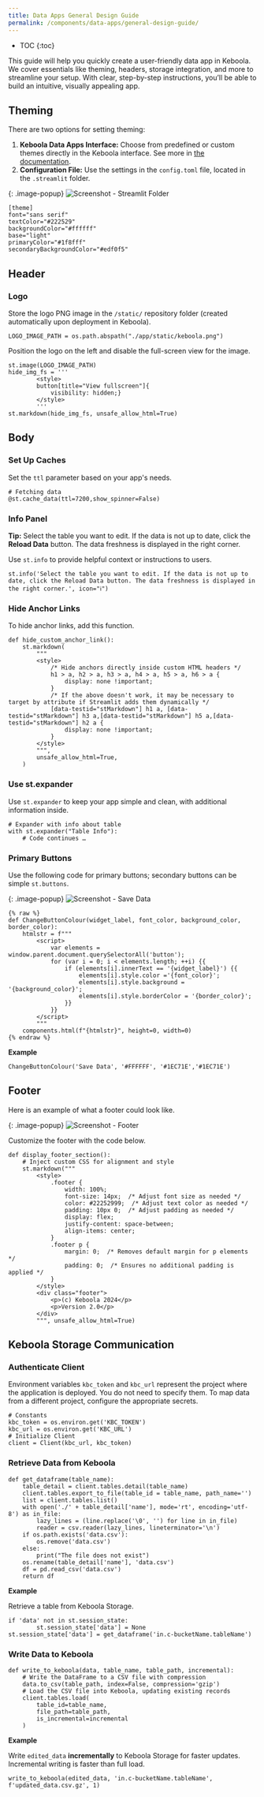 ```yaml
---
title: Data Apps General Design Guide
permalink: /components/data-apps/general-design-guide/
---
```


* TOC
{:toc}

This guide will help you quickly create a user-friendly data app in Keboola. We cover essentials like theming, headers, storage integration, 
and more to streamline your setup. With clear, step-by-step instructions, you’ll be able to build an intuitive, visually appealing app. 

## Theming
There are two options for setting theming:

1. **Keboola Data Apps Interface:** Choose from predefined or custom themes directly in the Keboola interface. See more in [the documentation](/components/data-apps/#theming).
2. **Configuration File:** Use the settings in the `config.toml` file, located in the `.streamlit` folder.

{: .image-popup}
![Screenshot - Streamlit Folder](/components/data-apps/general-design-guide/pic1.png)

```
[theme]
font="sans serif"
textColor="#222529"
backgroundColor="#ffffff"
base="light"
primaryColor="#1f8fff"
secondaryBackgroundColor="#edf0f5"
```

## Header

### Logo

Store the logo PNG image in the `/static/` repository folder (created automatically upon deployment in Keboola).

```
LOGO_IMAGE_PATH = os.path.abspath("./app/static/keboola.png")
```

Position the logo on the left and disable the full-screen view for the image.

```
st.image(LOGO_IMAGE_PATH)
hide_img_fs = '''
        <style>
        button[title="View fullscreen"]{
            visibility: hidden;}
        </style>
        '''
st.markdown(hide_img_fs, unsafe_allow_html=True)
```

## Body

### Set Up Caches

Set the `ttl` parameter based on your app's needs.

```
# Fetching data 
@st.cache_data(ttl=7200,show_spinner=False)
```

### Info Panel

<div class="alert alert-info" markdown="1">
<strong>Tip:</strong> Select the table you want to edit. If the data is not up to date, click the <strong>Reload Data</strong> button. The data freshness is displayed in the right corner.
</div>

Use `st.info` to provide helpful context or instructions to users.

```
st.info('Select the table you want to edit. If the data is not up to date, click the Reload Data button. The data freshness is displayed in the right corner.', icon="ℹ️")
```

### Hide Anchor Links

To hide anchor links, add this function.

```
def hide_custom_anchor_link():
    st.markdown(
        """
        <style>
            /* Hide anchors directly inside custom HTML headers */
            h1 > a, h2 > a, h3 > a, h4 > a, h5 > a, h6 > a {
                display: none !important;
            }
            /* If the above doesn't work, it may be necessary to target by attribute if Streamlit adds them dynamically */
            [data-testid="stMarkdown"] h1 a, [data-testid="stMarkdown"] h3 a,[data-testid="stMarkdown"] h5 a,[data-testid="stMarkdown"] h2 a {
                display: none !important;
            }
        </style>
        """,
        unsafe_allow_html=True,
    )
```

### Use st.expander
Use `st.expander` to keep your app simple and clean, with additional information inside.

```
# Expander with info about table
with st.expander("Table Info"):
    # Code continues …
```

### Primary Buttons
Use the following code for primary buttons; secondary buttons can be simple `st.buttons`.

{: .image-popup}
![Screenshot - Save Data](/components/data-apps/general-design-guide/pic3.png)

```
{% raw %}
def ChangeButtonColour(widget_label, font_color, background_color, border_color):
    htmlstr = f"""
        <script>
            var elements = window.parent.document.querySelectorAll('button');
            for (var i = 0; i < elements.length; ++i) {{ 
                if (elements[i].innerText == '{widget_label}') {{ 
                    elements[i].style.color ='{font_color}';
                    elements[i].style.background = '{background_color}';
                    elements[i].style.borderColor = '{border_color}';
                }}
            }}
        </script>
        """
    components.html(f"{htmlstr}", height=0, width=0)
{% endraw %}
```

**Example**
```
ChangeButtonColour('Save Data', '#FFFFFF', '#1EC71E','#1EC71E')
```

## Footer
Here is an example of what a footer could look like.

{: .image-popup}
![Screenshot - Footer](/components/data-apps/general-design-guide/pic4.png)

Customize the footer with the code below.

```
def display_footer_section():
    # Inject custom CSS for alignment and style
    st.markdown("""
        <style>
            .footer {
                width: 100%;
                font-size: 14px;  /* Adjust font size as needed */
                color: #22252999;  /* Adjust text color as needed */
                padding: 10px 0;  /* Adjust padding as needed */
                display: flex;
                justify-content: space-between;
                align-items: center;
            }
            .footer p {
                margin: 0;  /* Removes default margin for p elements */
                padding: 0;  /* Ensures no additional padding is applied */
            }
        </style>
        <div class="footer">
            <p>(c) Keboola 2024</p>
            <p>Version 2.0</p>
        </div>
        """, unsafe_allow_html=True)
```

## Keboola Storage Communication

### Authenticate Client

Environment variables `kbc_token` and `kbc_url` represent the project where the application is deployed. You do not need to specify them.
To map data from a different project, configure the appropriate secrets.

```
# Constants
kbc_token = os.environ.get('KBC_TOKEN')
kbc_url = os.environ.get('KBC_URL')
# Initialize Client
client = Client(kbc_url, kbc_token)
```

### Retrieve Data from Keboola
```
def get_dataframe(table_name):
    table_detail = client.tables.detail(table_name)
    client.tables.export_to_file(table_id = table_name, path_name='')
    list = client.tables.list()
    with open('./' + table_detail['name'], mode='rt', encoding='utf-8') as in_file:
        lazy_lines = (line.replace('\0', '') for line in in_file)
        reader = csv.reader(lazy_lines, lineterminator='\n')
    if os.path.exists('data.csv'):
        os.remove('data.csv')
    else:
        print("The file does not exist")
    os.rename(table_detail['name'], 'data.csv')
    df = pd.read_csv('data.csv')
    return df
```

**Example**

Retrieve a table from Keboola Storage.

```
if 'data' not in st.session_state:
        st.session_state['data'] = None
st.session_state['data'] = get_dataframe('in.c-bucketName.tableName')
```

### Write Data to Keboola
```
def write_to_keboola(data, table_name, table_path, incremental):
    # Write the DataFrame to a CSV file with compression
    data.to_csv(table_path, index=False, compression='gzip')
    # Load the CSV file into Keboola, updating existing records
    client.tables.load(
        table_id=table_name,
        file_path=table_path,
        is_incremental=incremental
    )
```

**Example**

Write `edited_data` **incrementally** to Keboola Storage for faster updates. Incremental writing is faster than full load.

```
write_to_keboola(edited_data, 'in.c-bucketName.tableName', f'updated_data.csv.gz', 1)
```
